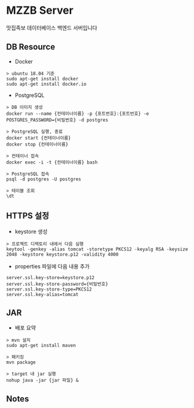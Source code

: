 # MZZB Server
맛집족보 데이터베이스 백엔드 서버입니다

## DB Resource

- Docker
```
> ubuntu 18.04 기준
sudo apt-get install docker
sudo apt-get install docker.io
```
- PostgreSQL
```
> DB 이미지 생성
docker run --name {컨테이너이름} -p {포트번호}:{포트번호} -e POSTGRES_PASSWORD={비밀번호} -d postgres

> PostgreSQL 실행, 종료
docker start {컨테이너이름}
docker stop {컨테이너이름}

> 컨테이너 접속
docker exec -i -t {컨테이너이름} bash

> PostgreSQL 접속
psql -d postgres -U postgres

> 테이블 조회
\dt
```

## HTTPS 설정

- keystore 생성 
```
> 프로젝트 디렉토리 내에서 다음 실행
keytool -genkey -alias tomcat -storetype PKCS12 -keyalg RSA -keysize 2048 -keystore keystore.p12 -validity 4000
```
- properties 파일에 다음 내용 추가
```
server.ssl.key-store=keystore.p12
server.ssl.key-store-password={비밀번호}
server.ssl.key-store-type=PKCS12
server.ssl.key-alias=tomcat
```

## JAR

- 배포 요약 
```
> mvn 설치
sudo apt-get install maven

> 패키징
mvn package

> target 내 jar 실행
nohup java -jar {jar 파일} &
```

## Notes

